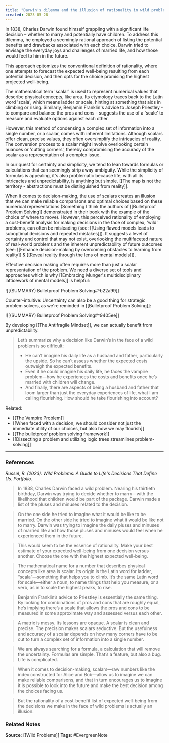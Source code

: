 ```yaml
---
title: "Darwin's dilemma and the illusion of rationality in wild problem decision-making"
created: 2023-05-28
---
```


In 1838, Charles Darwin found himself grappling with a significant life decision – whether to marry and potentially have children. To address this dilemma, he employed a seemingly rational approach of listing the potential benefits and drawbacks associated with each choice. Darwin tried to envisage the everyday joys and challenges of married life, and how those would feel to him in the future.

This approach epitomizes the conventional definition of rationality, where one attempts to forecast the expected well-being resulting from each potential decision, and then opts for the choice promising the highest projected well-being.

The mathematical term 'scalar' is used to represent numerical values that describe physical concepts, like area. Its etymology traces back to the Latin word 'scala', which means ladder or scale, hinting at something that aids in climbing or rising. Similarly, Benjamin Franklin's advice to Joseph Priestley - to compare and balance the pros and cons - suggests the use of a 'scale' to measure and evaluate options against each other.

However, this method of condensing a complex set of information into a single number, or a scalar, comes with inherent limitations. Although scalars offer clean, precise values, they often oversimplify the intricacies of reality. The conversion process to a scalar might involve overlooking certain nuances or 'cutting corners', thereby compromising the accuracy of the scalar as a representation of a complex issue.

In our quest for certainty and simplicity, we tend to lean towards formulas or calculations that can seemingly strip away ambiguity. While the simplicity of formulas is appealing, it's also problematic because life, with all its intricacies and unpredictability, is anything but simple. [[The map is not the territory - abstractions must be distinguished from reality]].

When it comes to decision-making, the use of scalars creates an illusion that we can make reliable comparisons and optimal choices based on these numerical representations (Something I think the authors of [[Bulletproof Problem Solving]] demonstrated in their book with the example of the choice of where to move). However, this perceived rationality of employing a cost-benefit analysis for making decisions in the face of complex, 'wild' problems, can often be misleading (see: [[Using flawed models leads to suboptimal decisions and repeated mistakes]]). It suggests a level of certainty and control that may not exist, overlooking the multifaceted nature of real-world problems and the inherent unpredictability of future outcomes (see: [[Enhance decision-making by overcoming obstacles to learning from reality]] &  [[Reveal reality through the lens of mental models]]).

Effective decision making often requires more than just a scalar representation of the problem. We need a diverse set of tools and approaches which is why [[Embracing Munger's multidisciplinary latticework of mental models]] is helpful:

![[(SUMMARY) Bulletproof Problem Solving#^b22a99]]

Counter-intuitive: Uncertainty can also be a good thing for strategic problem solvers, as we're reminded in [[Bulletproof Problem Solving]]:

![[(SUMMARY) Bulletproof Problem Solving#^9405ee]]

By developing [[The Antifragile Mindset]], we can actually benefit from unpredictability.

> Let’s summarize why a decision like Darwin’s in the face of a wild problem is so difficult: 
> - He can’t imagine his daily life as a husband and father, particularly the upside. So he can’t assess whether the expected costs outweigh the expected benefits. 
> - Even if he could imagine his daily life, he faces the vampire problem—how he experiences the costs and benefits once he’s married with children will change. 
> - And finally, there are aspects of being a husband and father that loom larger than just the everyday experiences of life, what I am calling flourishing. How should he take flourishing into account? 

Related:
- [[The Vampire Problem]]
- [[When faced with a decision, we should consider not just the immediate utility of our choices, but also how we may flourish]]
- [[The bulletproof problem solving framework]]
- [[Dissecting a problem and utilizing logic trees streamlines problem-solving]]

--- 
### References

*Russel, R. (2023). Wild Problems: A Guide to Life's Decisions That Define Us. Portfolio.*

> In 1838, Charles Darwin faced a wild problem. Nearing his thirtieth birthday, Darwin was trying to decide whether to marry—with the likelihood that children would be part of the package. Darwin made a list of the pluses and minuses related to the decision.

> On the one side he tried to imagine what it would be like to be married. On the other side he tried to imagine what it would be like not to marry. Darwin was trying to imagine the daily pluses and minuses of married life and how those pluses and minuses would feel when he experienced them in the future.

> This would seem to be the essence of rationality. Make your best estimate of your expected well-being from one decision versus another. Choose the one with the highest expected well-being.

> The mathematical name for a number that describes physical concepts like area is scalar. Its origin is the Latin word for ladder, “scala”—something that helps you to climb. It’s the same Latin word for scale—either a noun, to name things that help you measure, or a verb, as in to scale the highest peaks, to rise.

> Benjamin Franklin’s advice to Priestley is essentially the same thing. By looking for combinations of pros and cons that are roughly equal, he’s implying there’s a scale that allows the pros and cons to be measured in some approximate way and assessed versus each other.

> A matrix is messy. Its lessons are opaque. A scalar is clean and precise. The precision makes scalars seductive. But the usefulness and accuracy of a scalar depends on how many corners have to be cut to turn a complex set of information into a single number.

> We are always searching for a formula, a calculation that will remove the uncertainty. Formulas are simple. That’s a feature, but also a bug. Life is complicated.

> When it comes to decision-making, scalars—raw numbers like the index constructed for Alice and Bob—allow us to imagine we can make reliable comparisons, and that in turn encourages us to imagine it is possible to look into the future and make the best decision among the choices facing us.

> But the rationality of a cost-benefit list of expected well-being from the decisions we make in the face of wild problems is actually an illusion.

### Related Notes
**Source**: [[Wild Problems]]
**Tags**: #EvergreenNote

